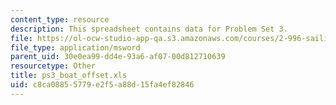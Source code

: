 ```yaml
---
content_type: resource
description: This spreadsheet contains data for Problem Set 3.
file: https://ol-ocw-studio-app-qa.s3.amazonaws.com/courses/2-996-sailing-yacht-design-13-734-fall-2003/c8ca08855779e2f5a88d15fa4ef82846_ps3_boat_offset.xls
file_type: application/msword
parent_uid: 30e0ea99-dd4e-93a6-af07-00d812710639
resourcetype: Other
title: ps3_boat_offset.xls
uid: c8ca0885-5779-e2f5-a88d-15fa4ef82846
---
```

